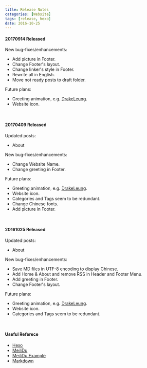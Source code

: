 ```yaml
---
title: Release Notes
categories: [Website]
tags: [release, hexo]
date: 2016-10-25
---
```

#### 20170914 Released
New bug-fixes/enhancements:
- Add picture in Footer.
- Change Footer's layout.
- Change linker's style in Footer.
- Rewrite all in English.
- Move not ready posts to draft folder.

Future plans:
- Greeting animation, e.g. [DrakeLeung](http://lyyourc.com/).
- Website icon.

<!--more-->
<br/>

#### 20170409 Released
Updated posts:
- About

New bug-fixes/enhancements:
- Change Website Name.
- Change greeting in Footer.

Future plans:
- Greeting animation, e.g. [DrakeLeung](http://lyyourc.com/).
- Website icon.
- Categories and Tags seem to be redundant.
- Change Chinese fonts.
- Add picture in Footer.

<br/>

#### 20161025 Released
Updated posts:
- About

New bug-fixes/enhancements:
- Save MD files in UTF-8 encoding to display Chinese.
- Add Home & About and remove RSS in Header and Footer Menu.
- Add greeting in Footer.
- Change Footer's layout.

Future plans:
- Greeting animation, e.g. [DrakeLeung](http://lyyourc.com/).
- Website icon.
- Categories and Tags seem to be redundant.

<br/>

#### Useful Referece
- [Hexo](https://hexo.io/)
- [MeiliDu](https://github.com/HoverBaum/meilidu-hexo)
- [MeiliDu Example](https://github.com/hexojs/hexo-theme-unit-test)
- [Markdown](http://wowubuntu.com/markdown/)
